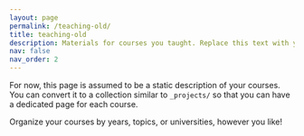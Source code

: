 ```yaml
---
layout: page
permalink: /teaching-old/
title: teaching-old
description: Materials for courses you taught. Replace this text with your description.
nav: false
nav_order: 2
---
```


For now, this page is assumed to be a static description of your courses. You can convert it to a collection similar to `_projects/` so that you can have a dedicated page for each course.

Organize your courses by years, topics, or universities, however you like!

